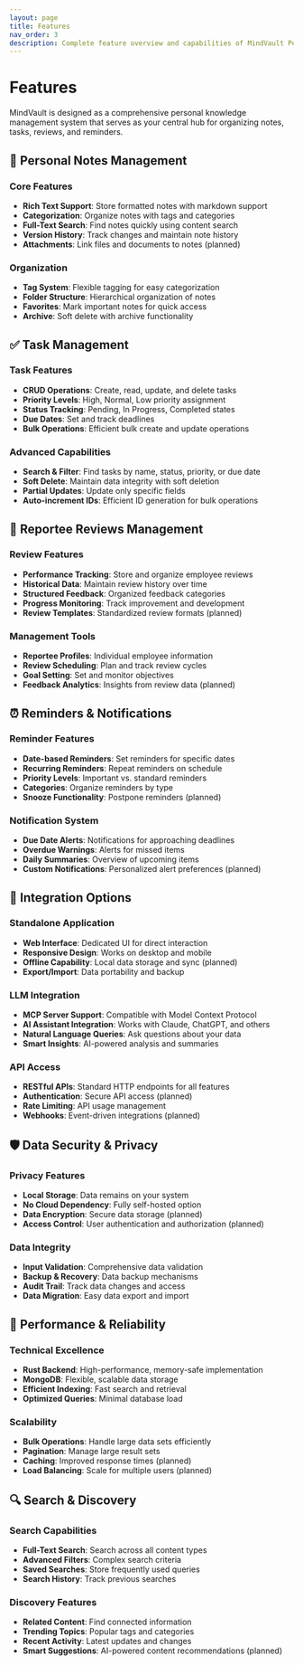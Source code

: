 ```yaml
---
layout: page
title: Features
nav_order: 3
description: Complete feature overview and capabilities of MindVault Personal Knowledge Management System
---
```


# Features

MindVault is designed as a comprehensive personal knowledge management system that serves as your central hub for organizing notes, tasks, reviews, and reminders.

## 📝 Personal Notes Management

### Core Features
- **Rich Text Support**: Store formatted notes with markdown support
- **Categorization**: Organize notes with tags and categories
- **Full-Text Search**: Find notes quickly using content search
- **Version History**: Track changes and maintain note history
- **Attachments**: Link files and documents to notes (planned)

### Organization
- **Tag System**: Flexible tagging for easy categorization
- **Folder Structure**: Hierarchical organization of notes
- **Favorites**: Mark important notes for quick access
- **Archive**: Soft delete with archive functionality

## ✅ Task Management

### Task Features
- **CRUD Operations**: Create, read, update, and delete tasks
- **Priority Levels**: High, Normal, Low priority assignment
- **Status Tracking**: Pending, In Progress, Completed states
- **Due Dates**: Set and track deadlines
- **Bulk Operations**: Efficient bulk create and update operations

### Advanced Capabilities
- **Search & Filter**: Find tasks by name, status, priority, or due date
- **Soft Delete**: Maintain data integrity with soft deletion
- **Partial Updates**: Update only specific fields
- **Auto-increment IDs**: Efficient ID generation for bulk operations

## 👥 Reportee Reviews Management

### Review Features
- **Performance Tracking**: Store and organize employee reviews
- **Historical Data**: Maintain review history over time
- **Structured Feedback**: Organized feedback categories
- **Progress Monitoring**: Track improvement and development
- **Review Templates**: Standardized review formats (planned)

### Management Tools
- **Reportee Profiles**: Individual employee information
- **Review Scheduling**: Plan and track review cycles
- **Goal Setting**: Set and monitor objectives
- **Feedback Analytics**: Insights from review data (planned)

## ⏰ Reminders & Notifications

### Reminder Features
- **Date-based Reminders**: Set reminders for specific dates
- **Recurring Reminders**: Repeat reminders on schedule
- **Priority Levels**: Important vs. standard reminders
- **Categories**: Organize reminders by type
- **Snooze Functionality**: Postpone reminders (planned)

### Notification System
- **Due Date Alerts**: Notifications for approaching deadlines
- **Overdue Warnings**: Alerts for missed items
- **Daily Summaries**: Overview of upcoming items
- **Custom Notifications**: Personalized alert preferences (planned)

## 🔌 Integration Options

### Standalone Application
- **Web Interface**: Dedicated UI for direct interaction
- **Responsive Design**: Works on desktop and mobile
- **Offline Capability**: Local data storage and sync (planned)
- **Export/Import**: Data portability and backup

### LLM Integration
- **MCP Server Support**: Compatible with Model Context Protocol
- **AI Assistant Integration**: Works with Claude, ChatGPT, and others
- **Natural Language Queries**: Ask questions about your data
- **Smart Insights**: AI-powered analysis and summaries

### API Access
- **RESTful APIs**: Standard HTTP endpoints for all features
- **Authentication**: Secure API access (planned)
- **Rate Limiting**: API usage management
- **Webhooks**: Event-driven integrations (planned)

## 🛡️ Data Security & Privacy

### Privacy Features
- **Local Storage**: Data remains on your system
- **No Cloud Dependency**: Fully self-hosted option
- **Data Encryption**: Secure data storage (planned)
- **Access Control**: User authentication and authorization (planned)

### Data Integrity
- **Input Validation**: Comprehensive data validation
- **Backup & Recovery**: Data backup mechanisms
- **Audit Trail**: Track data changes and access
- **Data Migration**: Easy data export and import

## 🚀 Performance & Reliability

### Technical Excellence
- **Rust Backend**: High-performance, memory-safe implementation
- **MongoDB**: Flexible, scalable data storage
- **Efficient Indexing**: Fast search and retrieval
- **Optimized Queries**: Minimal database load

### Scalability
- **Bulk Operations**: Handle large data sets efficiently
- **Pagination**: Manage large result sets
- **Caching**: Improved response times (planned)
- **Load Balancing**: Scale for multiple users (planned)

## 🔍 Search & Discovery

### Search Capabilities
- **Full-Text Search**: Search across all content types
- **Advanced Filters**: Complex search criteria
- **Saved Searches**: Store frequently used queries
- **Search History**: Track previous searches

### Discovery Features
- **Related Content**: Find connected information
- **Trending Topics**: Popular tags and categories
- **Recent Activity**: Latest updates and changes
- **Smart Suggestions**: AI-powered content recommendations (planned)
